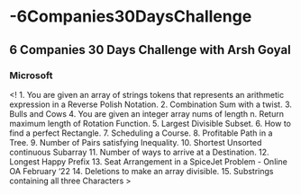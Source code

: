 # -6Companies30DaysChallenge
## 6 Companies 30 Days Challenge with Arsh Goyal
<!Medium to Hard DSA Questions of 6 Companies >
### Microsoft
<! 1. You are given an array of strings tokens that represents an arithmetic expression in a
Reverse Polish Notation.
2. Combination Sum with a twist.
3. Bulls and Cows
4. You are given an integer array nums of length n. Return maximum length of Rotation
Function.
5. Largest Divisible Subset.
6. How to find a perfect Rectangle.
7. Scheduling a Course.
8. Profitable Path in a Tree.
9. Number of Pairs satisfying Inequality.
10. Shortest Unsorted continuous Subarray
11. Number of ways to arrive at a Destination.
12. Longest Happy Prefix
13. Seat Arrangement in a SpiceJet Problem - Online OA February ‘22
14. Deletions to make an array divisible.
15. Substrings containing all three Characters >
